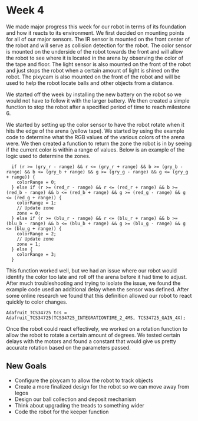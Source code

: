 # Week 4

We made major progress this week for our robot in terms of its foundation and how it reacts to its environment. We first decided on mounting points for all of our major sensors. The IR sensor is mounted on the front center of the robot and will serve as collision detection for the robot. The color sensor is mounted on the underside of the robot towards the front and will allow the robot to see where it is located in the arena by observing the color of the tape and floor. The light sensor is also mounted on the front of the robot and just stops the robot when a certain amount of light is shined on the robot. The pixycam is also mounted on the front of the robot and will be used to help the robot locate balls and other objects from a distance. 

We started off the week by installing the new battery on the robot so we would not have to follow it with the larger battery. We then created a simple function to stop the robot after a specified period of time to reach milestone 6.

We started by setting up the color sensor to have the robot rotate when it hits the edge of the arena (yellow tape). We started by using the example code to determine what the RGB values of the various colors of the arena were. We then created a function to return the zone the robot is in by seeing if the current color is within a range of values. Below is an example of the logic used to determine the zones.

``` 
  if (r >= (gry_r - range) && r <= (gry_r + range) && b >= (gry_b - range) && b <= (gry_b + range) && g >= (gry_g - range) && g <= (gry_g + range)) {
    colorRange = 0;
  } else if (r >= (red_r - range) && r <= (red_r + range) && b >= (red_b - range) && b <= (red_b + range) && g >= (red_g - range) && g <= (red_g + range)) {
    colorRange = 1;
    // Update zone
    zone = 0;
  } else if (r >= (blu_r - range) && r <= (blu_r + range) && b >= (blu_b - range) && b <= (blu_b + range) && g >= (blu_g - range) && g <= (blu_g + range)) {
    colorRange = 2;
    // Update zone
    zone = 1; 
  } else {
    colorRange = 3;
  }
```
This function worked well, but we had an issue where our robot would identify the color too late and roll off the arena before it had time to adjust. After much troubleshooting and trying to isolate the issue, we found the example code used an additional delay when the sensor was defined. After some online research we found that this definition allowed our robot to react quickly to color changes.
```
Adafruit_TCS34725 tcs = Adafruit_TCS34725(TCS34725_INTEGRATIONTIME_2_4MS, TCS34725_GAIN_4X);
```
Once the robot could react effectively, we worked on a rotation function to allow the robot to rotate a certain amount of degrees. We tested certain delays with the motors and found a constant that would give us pretty accurate rotation based on the parameters passed.

## New Goals
+ Configure the pixycam to allow the robot to track objects
+ Create a more finalized design for the robot so we can move away from legos
+ Design our ball collection and deposit mechanism
+ Think about upgrading the treads to something wider
+ Code the robot for the keeper function
